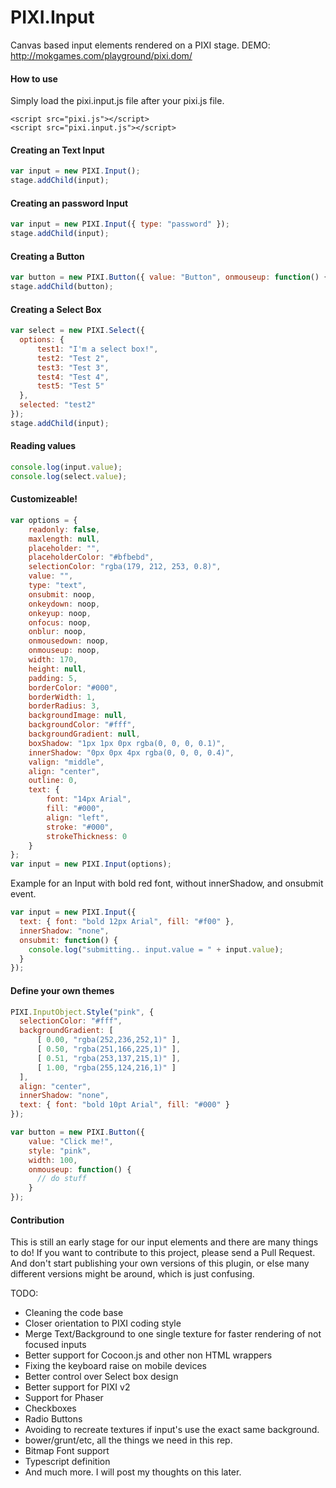 PIXI.Input
================

Canvas based input elements rendered on a PIXI stage.
DEMO: http://mokgames.com/playground/pixi.dom/

#### How to use ####
Simply load the pixi.input.js file after your pixi.js file.
```
<script src="pixi.js"></script>
<script src="pixi.input.js"></script>
```

#### Creating an Text Input ####

```javascript
var input = new PIXI.Input();
stage.addChild(input);
```

#### Creating an password Input ####

```javascript
var input = new PIXI.Input({ type: "password" });
stage.addChild(input);
```

#### Creating a Button ####

```javascript
var button = new PIXI.Button({ value: "Button", onmouseup: function() { /* do something */ } });
stage.addChild(button);
```

#### Creating a Select Box ####

```javascript
var select = new PIXI.Select({ 
  options: {
      test1: "I'm a select box!",
      test2: "Test 2",
      test3: "Test 3",
      test4: "Test 4",
      test5: "Test 5"
  },
  selected: "test2"
});
stage.addChild(input);
```

#### Reading values ####
```javascript
console.log(input.value);
console.log(select.value);
```

#### Customizeable! ####
```javascript
var options = {
    readonly: false,
    maxlength: null,
    placeholder: "",
    placeholderColor: "#bfbebd",
    selectionColor: "rgba(179, 212, 253, 0.8)",
    value: "",
    type: "text",
    onsubmit: noop,
    onkeydown: noop,
    onkeyup: noop,
    onfocus: noop,
    onblur: noop,
    onmousedown: noop,
    onmouseup: noop,
    width: 170,
    height: null,
    padding: 5,
    borderColor: "#000",
    borderWidth: 1,
    borderRadius: 3,
    backgroundImage: null,
    backgroundColor: "#fff",
    backgroundGradient: null,
    boxShadow: "1px 1px 0px rgba(0, 0, 0, 0.1)",
    innerShadow: "0px 0px 4px rgba(0, 0, 0, 0.4)",
    valign: "middle",
    align: "center",
    outline: 0,
    text: {
        font: "14px Arial",
        fill: "#000",
        align: "left",
        stroke: "#000",
        strokeThickness: 0
    }
};
var input = new PIXI.Input(options);
```

Example for an Input with bold red font, without innerShadow, and onsubmit event.

```javascript
var input = new PIXI.Input({
  text: { font: "bold 12px Arial", fill: "#f00" },
  innerShadow: "none",
  onsubmit: function() {
    console.log("submitting.. input.value = " + input.value);
  }
});
```

#### Define your own themes ####
```javascript
PIXI.InputObject.Style("pink", {
  selectionColor: "#fff",
  backgroundGradient: [
      [ 0.00, "rgba(252,236,252,1)" ],
      [ 0.50, "rgba(251,166,225,1)" ],
      [ 0.51, "rgba(253,137,215,1)" ],
      [ 1.00, "rgba(255,124,216,1)" ]
  ],
  align: "center",
  innerShadow: "none",
  text: { font: "bold 10pt Arial", fill: "#000" }
});

var button = new PIXI.Button({ 
    value: "Click me!", 
    style: "pink", 
    width: 100, 
    onmouseup: function() { 
      // do stuff
    }
});
```

#### Contribution ####

This is still an early stage for our input elements and there are many things to do!
If you want to contribute to this project, please send a Pull Request. And don't start publishing your own versions of this plugin, or else many different versions might be around, which is just confusing.

TODO:

* Cleaning the code base
* Closer orientation to PIXI coding style
* Merge Text/Background to one single texture for faster rendering of not focused inputs
* Better support for Cocoon.js and other non HTML wrappers
* Fixing the keyboard raise on mobile devices
* Better control over Select box design
* Better support for PIXI v2
* Support for Phaser
* Checkboxes
* Radio Buttons
* Avoiding to recreate textures if input's use the exact same background.
* bower/grunt/etc, all the things we need in this rep.
* Bitmap Font support
* Typescript definition
* And much more. I will post my thoughts on this later.
